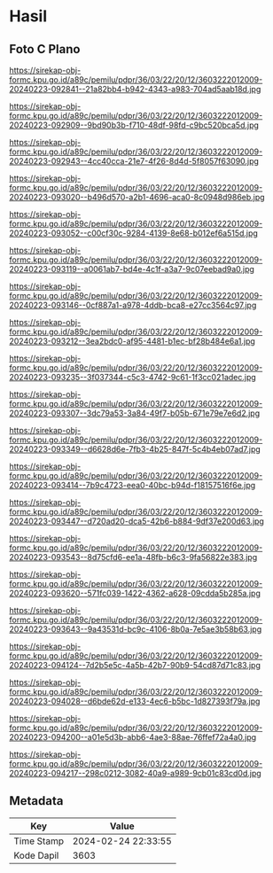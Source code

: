 # Hasil

## Foto C Plano

https://sirekap-obj-formc.kpu.go.id/a89c/pemilu/pdpr/36/03/22/20/12/3603222012009-20240223-092841--21a82bb4-b942-4343-a983-704ad5aab18d.jpg

https://sirekap-obj-formc.kpu.go.id/a89c/pemilu/pdpr/36/03/22/20/12/3603222012009-20240223-092909--9bd90b3b-f710-48df-98fd-c9bc520bca5d.jpg

https://sirekap-obj-formc.kpu.go.id/a89c/pemilu/pdpr/36/03/22/20/12/3603222012009-20240223-092943--4cc40cca-21e7-4f26-8d4d-5f8057f63090.jpg

https://sirekap-obj-formc.kpu.go.id/a89c/pemilu/pdpr/36/03/22/20/12/3603222012009-20240223-093020--b496d570-a2b1-4696-aca0-8c0948d986eb.jpg

https://sirekap-obj-formc.kpu.go.id/a89c/pemilu/pdpr/36/03/22/20/12/3603222012009-20240223-093052--c00cf30c-9284-4139-8e68-b012ef6a515d.jpg

https://sirekap-obj-formc.kpu.go.id/a89c/pemilu/pdpr/36/03/22/20/12/3603222012009-20240223-093119--a0061ab7-bd4e-4c1f-a3a7-9c07eebad9a0.jpg

https://sirekap-obj-formc.kpu.go.id/a89c/pemilu/pdpr/36/03/22/20/12/3603222012009-20240223-093146--0cf887a1-a978-4ddb-bca8-e27cc3564c97.jpg

https://sirekap-obj-formc.kpu.go.id/a89c/pemilu/pdpr/36/03/22/20/12/3603222012009-20240223-093212--3ea2bdc0-af95-4481-b1ec-bf28b484e6a1.jpg

https://sirekap-obj-formc.kpu.go.id/a89c/pemilu/pdpr/36/03/22/20/12/3603222012009-20240223-093235--3f037344-c5c3-4742-9c61-1f3cc021adec.jpg

https://sirekap-obj-formc.kpu.go.id/a89c/pemilu/pdpr/36/03/22/20/12/3603222012009-20240223-093307--3dc79a53-3a84-49f7-b05b-671e79e7e6d2.jpg

https://sirekap-obj-formc.kpu.go.id/a89c/pemilu/pdpr/36/03/22/20/12/3603222012009-20240223-093349--d6628d6e-7fb3-4b25-847f-5c4b4eb07ad7.jpg

https://sirekap-obj-formc.kpu.go.id/a89c/pemilu/pdpr/36/03/22/20/12/3603222012009-20240223-093414--7b9c4723-eea0-40bc-b94d-f18157516f6e.jpg

https://sirekap-obj-formc.kpu.go.id/a89c/pemilu/pdpr/36/03/22/20/12/3603222012009-20240223-093447--d720ad20-dca5-42b6-b884-9df37e200d63.jpg

https://sirekap-obj-formc.kpu.go.id/a89c/pemilu/pdpr/36/03/22/20/12/3603222012009-20240223-093543--8d75cfd6-ee1a-48fb-b6c3-9fa56822e383.jpg

https://sirekap-obj-formc.kpu.go.id/a89c/pemilu/pdpr/36/03/22/20/12/3603222012009-20240223-093620--571fc039-1422-4362-a628-09cdda5b285a.jpg

https://sirekap-obj-formc.kpu.go.id/a89c/pemilu/pdpr/36/03/22/20/12/3603222012009-20240223-093643--9a43531d-bc9c-4106-8b0a-7e5ae3b58b63.jpg

https://sirekap-obj-formc.kpu.go.id/a89c/pemilu/pdpr/36/03/22/20/12/3603222012009-20240223-094124--7d2b5e5c-4a5b-42b7-90b9-54cd87d71c83.jpg

https://sirekap-obj-formc.kpu.go.id/a89c/pemilu/pdpr/36/03/22/20/12/3603222012009-20240223-094028--d6bde62d-e133-4ec6-b5bc-1d827393f79a.jpg

https://sirekap-obj-formc.kpu.go.id/a89c/pemilu/pdpr/36/03/22/20/12/3603222012009-20240223-094200--a01e5d3b-abb6-4ae3-88ae-76ffef72a4a0.jpg

https://sirekap-obj-formc.kpu.go.id/a89c/pemilu/pdpr/36/03/22/20/12/3603222012009-20240223-094217--298c0212-3082-40a9-a989-9cb01c83cd0d.jpg


## Metadata

| Key        | Value               |
| ---------- | ------------------- |
| Time Stamp | 2024-02-24 22:33:55 |
| Kode Dapil | 3603                |



